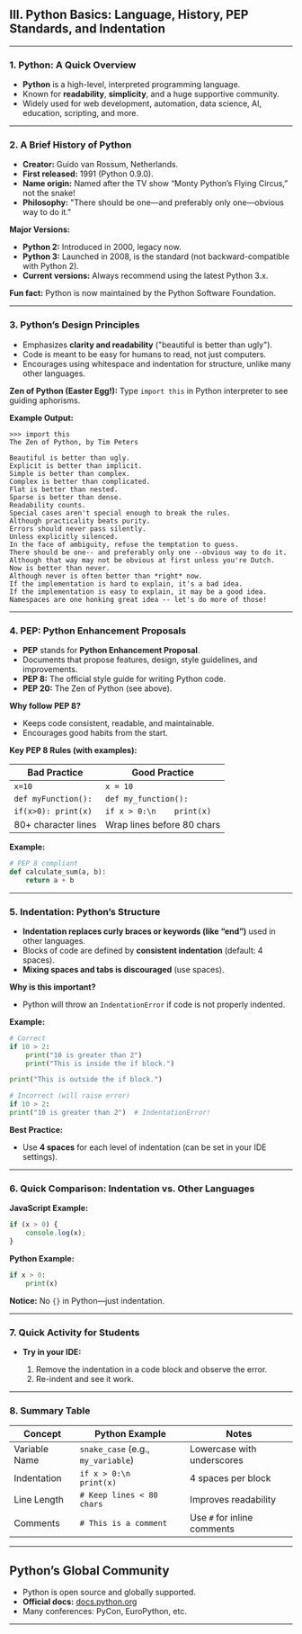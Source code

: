 ## III. Python Basics: Language, History, PEP Standards, and Indentation

---

### 1. **Python: A Quick Overview**

* **Python** is a high-level, interpreted programming language.
* Known for **readability**, **simplicity**, and a huge supportive community.
* Widely used for web development, automation, data science, AI, education, scripting, and more.

---

### 2. **A Brief History of Python**

* **Creator:** Guido van Rossum, Netherlands.
* **First released:** 1991 (Python 0.9.0).
* **Name origin:** Named after the TV show “Monty Python’s Flying Circus,” not the snake!
* **Philosophy:** "There should be one—and preferably only one—obvious way to do it."

**Major Versions:**

* **Python 2:** Introduced in 2000, legacy now.
* **Python 3:** Launched in 2008, is the standard (not backward-compatible with Python 2).
* **Current versions:** Always recommend using the latest Python 3.x.

**Fun fact:** Python is now maintained by the Python Software Foundation.

---

### 3. **Python’s Design Principles**

* Emphasizes **clarity and readability** ("beautiful is better than ugly").
* Code is meant to be easy for humans to read, not just computers.
* Encourages using whitespace and indentation for structure, unlike many other languages.

**Zen of Python (Easter Egg!):**
Type `import this` in Python interpreter to see guiding aphorisms.

**Example Output:**

```
>>> import this
The Zen of Python, by Tim Peters

Beautiful is better than ugly.
Explicit is better than implicit.
Simple is better than complex.
Complex is better than complicated.
Flat is better than nested.
Sparse is better than dense.
Readability counts.
Special cases aren't special enough to break the rules.
Although practicality beats purity.
Errors should never pass silently.
Unless explicitly silenced.
In the face of ambiguity, refuse the temptation to guess.
There should be one-- and preferably only one --obvious way to do it.
Although that way may not be obvious at first unless you're Dutch.
Now is better than never.
Although never is often better than *right* now.
If the implementation is hard to explain, it's a bad idea.
If the implementation is easy to explain, it may be a good idea.
Namespaces are one honking great idea -- let's do more of those!
```

---

### 4. **PEP: Python Enhancement Proposals**

* **PEP** stands for **Python Enhancement Proposal**.
* Documents that propose features, design, style guidelines, and improvements.
* **PEP 8:** The official style guide for writing Python code.
* **PEP 20:** The Zen of Python (see above).

**Why follow PEP 8?**

* Keeps code consistent, readable, and maintainable.
* Encourages good habits from the start.

**Key PEP 8 Rules (with examples):**

| Bad Practice        | Good Practice              |
| ------------------- | -------------------------- |
| `x=10`              | `x = 10`                   |
| `def myFunction():` | `def my_function():`       |
| `if(x>0): print(x)` | `if x > 0:\n    print(x)`  |
| 80+ character lines | Wrap lines before 80 chars |

**Example:**

```python
# PEP 8 compliant
def calculate_sum(a, b):
    return a + b
```

---

### 5. **Indentation: Python’s Structure**

* **Indentation replaces curly braces or keywords (like “end”)** used in other languages.
* Blocks of code are defined by **consistent indentation** (default: 4 spaces).
* **Mixing spaces and tabs is discouraged** (use spaces).

**Why is this important?**

* Python will throw an `IndentationError` if code is not properly indented.

**Example:**

```python
# Correct
if 10 > 2:
    print("10 is greater than 2")
    print("This is inside the if block.")

print("This is outside the if block.")

# Incorrect (will raise error)
if 10 > 2:
print("10 is greater than 2")  # IndentationError!
```

**Best Practice:**

* Use **4 spaces** for each level of indentation (can be set in your IDE settings).

---

### 6. **Quick Comparison: Indentation vs. Other Languages**

**JavaScript Example:**

```javascript
if (x > 0) {
    console.log(x);
}
```

**Python Example:**

```python
if x > 0:
    print(x)
```

**Notice:** No `{}` in Python—just indentation.

---

### 7. **Quick Activity for Students**

* **Try in your IDE:**

  1. Remove the indentation in a code block and observe the error.
  2. Re-indent and see it work.

---

### 8. **Summary Table**

| Concept       | Python Example                     | Notes                       |
| ------------- | ---------------------------------- | --------------------------- |
| Variable Name | `snake_case` (e.g., `my_variable`) | Lowercase with underscores  |
| Indentation   | `if x > 0:\n    print(x)`          | 4 spaces per block          |
| Line Length   | `# Keep lines < 80 chars`          | Improves readability        |
| Comments      | `# This is a comment`              | Use `#` for inline comments |

---


## **Python’s Global Community**

* Python is open source and globally supported.
* **Official docs:** [docs.python.org](https://docs.python.org/3/)
* Many conferences: PyCon, EuroPython, etc.

---


